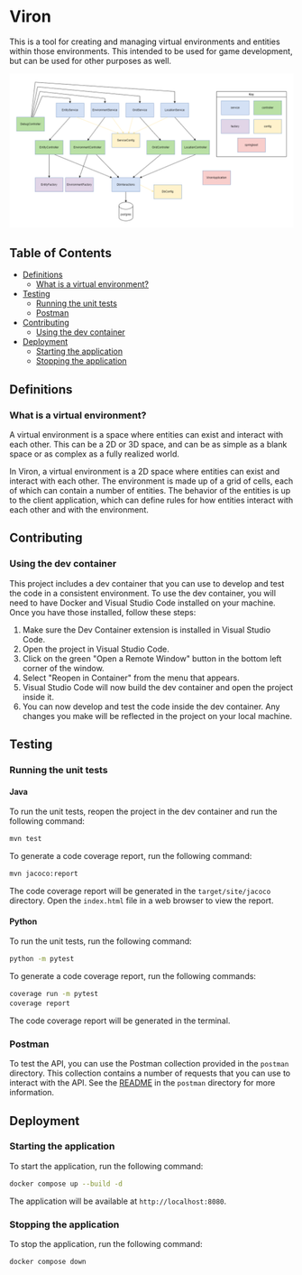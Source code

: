 # Viron
This is a tool for creating and managing virtual environments and entities within those environments. This intended to be used for game development, but can be used for other purposes as well.

![class-usage-diagram](./docs/diagrams/class-usage-diagram.drawio.png)

## Table of Contents
- [Definitions](#definitions)
    - [What is a virtual environment?](#what-is-a-virtual-environment)
- [Testing](#testing)
    - [Running the unit tests](#running-the-unit-tests)
    - [Postman](#postman)
- [Contributing](#contributing)
    - [Using the dev container](#using-the-dev-container)
- [Deployment](#deployment)
    - [Starting the application](#starting-the-application)
    - [Stopping the application](#stopping-the-application)

## Definitions
### What is a virtual environment?
A virtual environment is a space where entities can exist and interact with each other. This can be a 2D or 3D space, and can be as simple as a blank space or as complex as a fully realized world.

In Viron, a virtual environment is a 2D space where entities can exist and interact with each other. The environment is made up of a grid of cells, each of which can contain a number of entities. The behavior of the entities is up to the client application, which can define rules for how entities interact with each other and with the environment.

## Contributing
### Using the dev container
This project includes a dev container that you can use to develop and test the code in a consistent environment. To use the dev container, you will need to have Docker and Visual Studio Code installed on your machine. Once you have those installed, follow these steps:
1. Make sure the Dev Container extension is installed in Visual Studio Code.
2. Open the project in Visual Studio Code.
3. Click on the green "Open a Remote Window" button in the bottom left corner of the window.
4. Select "Reopen in Container" from the menu that appears.
5. Visual Studio Code will now build the dev container and open the project inside it.
6. You can now develop and test the code inside the dev container. Any changes you make will be reflected in the project on your local machine.

## Testing
### Running the unit tests
#### Java
To run the unit tests, reopen the project in the dev container and run the following command:

```bash
mvn test
```

To generate a code coverage report, run the following command:

```bash
mvn jacoco:report
```

The code coverage report will be generated in the `target/site/jacoco` directory. Open the `index.html` file in a web browser to view the report.

#### Python
To run the unit tests, run the following command:

```bash
python -m pytest
```

To generate a code coverage report, run the following commands:

```bash
coverage run -m pytest
coverage report
```

The code coverage report will be generated in the terminal.

### Postman
To test the API, you can use the Postman collection provided in the `postman` directory. This collection contains a number of requests that you can use to interact with the API. See the [README](postman/README.md) in the `postman` directory for more information.

## Deployment
### Starting the application
To start the application, run the following command:

```bash
docker compose up --build -d
```

The application will be available at `http://localhost:8080`.

### Stopping the application
To stop the application, run the following command:

```bash
docker compose down
```